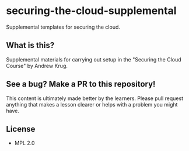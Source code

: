 # securing-the-cloud-supplemental
Supplemental templates for securing the cloud.

## What is this?

Supplemental materials for carrying out setup in the "Securing the Cloud Course" by Andrew Krug.

## See a bug?  Make a PR to this repository!

This content is ultimately made better by the learners.  Please pull request anything that makes a
lesson clearer or helps with a problem you might have.

## License

* MPL 2.0